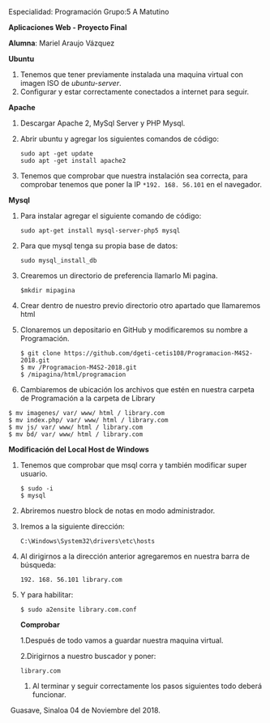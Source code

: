 Especialidad: Programación          Grupo:5 A Matutino 

**Aplicaciones Web  -  Proyecto Final** 

**Alumna**: Mariel Araujo Vázquez



**Ubuntu**

1. Tenemos que tener previamente instalada una maquina virtual con imagen ISO de *ubuntu-server*.
2. Configurar y estar correctamente conectados a internet para seguir.

**Apache**

1. Descargar Apache 2, MySql Server y PHP Mysql. 

2. Abrir ubuntu y agregar los siguientes comandos de código:

   ```
   sudo apt -get update
   sudo apt -get install apache2
   ```

3. Tenemos que comprobar que nuestra instalación sea correcta, para comprobar tenemos que poner la IP `*192. 168. 56.101`  en el navegador. 

**Mysql** 

1. Para instalar agregar el siguiente comando de código: 

   ```
   sudo apt-get install mysql-server-php5 mysql
   ```

2. Para que mysql tenga su propia base de datos:

   ```
   sudo mysql_install_db
   ```

3. Crearemos un directorio de preferencia llamarlo Mi pagina.

   ```
   $mkdir mipagina
   ```

4. Crear dentro de nuestro previo directorio otro apartado que llamaremos html 

5. Clonaremos un depositario en GitHub y modificaremos su nombre a Programación.

   ```
   $ git clone https://github.com/dgeti-cetis108/Programacion-M4S2-2018.git
   $ mv /Programacion-M4S2-2018.git
   $ /mipagina/html/programacion
   ```

6. Cambiaremos de ubicación los archivos que estén en nuestra carpeta de Programación a la carpeta de Library​

```
$ mv imagenes/ var/ www/ html / library.com
$ mv index.php/ var/ www/ html / library.com
$ mv js/ var/ www/ html / library.com 
$ mv bd/ var/ www/ html / library.com 
```

**Modificación del Local Host de Windows** 

1. Tenemos que comprobar que msql corra y también modificar super usuario.

   ```
   $ sudo -i
   $ mysql
   ```

2. Abriremos nuestro block de notas en modo administrador.

3. Iremos a la siguiente dirección:

   ```
   C:\Windows\System32\drivers\etc\hosts
   ```

4. Al dirigirnos a la dirección anterior agregaremos en nuestra barra de búsqueda:

   ```
   192. 168. 56.101 library.com
   ```

5. Y para habilitar:

   ```
   $ sudo a2ensite library.com.conf
   ```

   **Comprobar**

   1.Después de todo vamos a guardar nuestra maquina virtual.

   2.Dirigirnos a nuestro buscador y poner:

   ```
   library.com
   ```

   1. Al terminar y seguir correctamente los pasos siguientes todo deberá funcionar.





​                                                                                                        Guasave, Sinaloa 04 de Noviembre del 2018.